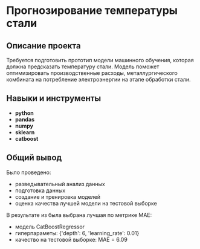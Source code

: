 # Прогнозирование температуры стали


## Описание проекта

Требуется подготовить прототип модели машинного обучения, которая должна предсказать температуру стали. Модель поможет оптимизировать производственные расходы, металлургического комбината на потребление электроэнергии на этапе обработки стали.


## Навыки и инструменты

- **python**
- **pandas**
- **numpy**
- **sklearn**
- **catboost**
 

## Общий вывод

Было проведено:
- разведывательный анализ данных
- подготовка данных
- создание и тренировка моделей
- оценка качества лучшей модели на тестовой выборке

В результате из была выбрана лучшая по метрике MAE:
- модель CatBoostRegressor
- гиперпараметы: {'depth': 6, 'learning_rate': 0.01}
- качество на тестовой выборке: MAE = 6.09